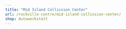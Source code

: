 ```yaml
---
title: "Mid Island Collission Center"
url: /rockville-centre/mid-island-collission-center/
shop: Autowerkstatt
---
```

